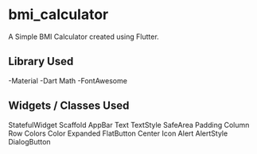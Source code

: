 # bmi_calculator

A Simple BMI Calculator created using Flutter.

## Library Used

-Material
-Dart Math
-FontAwesome

## Widgets / Classes Used
StatefulWidget
Scaffold 
AppBar
Text
TextStyle
SafeArea
Padding
Column
Row
Colors
Color
Expanded
FlatButton
Center
Icon
Alert
AlertStyle
DialogButton

